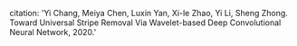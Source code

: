 citation: 'Yi Chang, Meiya Chen, Luxin Yan, Xi-le Zhao, Yi Li, Sheng Zhong. Toward Universal Stripe Removal Via Wavelet-based Deep Convolutional Neural Network, 2020.'
